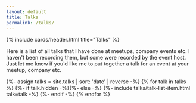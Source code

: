 ```yaml
---
layout: default
title: Talks
permalink: /talks/
---
```


<article class="card">
  {% include cards/header.html title="Talks" %}
  <p>Here is a list of all talks that I have done at meetups, company events etc. I haven't been recording them, but some were recorded by the event host. Just let me know if you'd like me to put together a talk for an event at your meetup, company etc.</p>
</article>

{%- assign talks = site.talks | sort: 'date' | reverse -%}
{% for talk in talks %}
  {%- if talk.hidden -%}{%- else -%}
  {%- include talks/talk-list-item.html talk=talk -%}
  {%- endif -%}
{% endfor %}